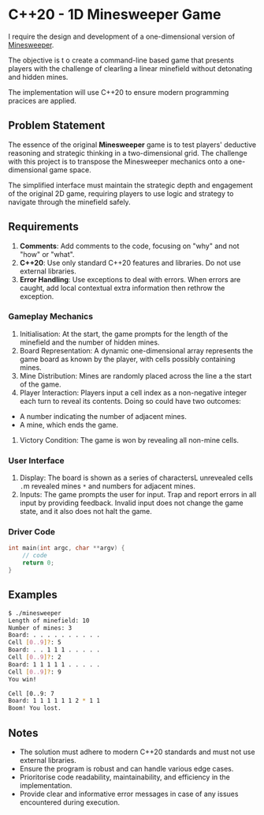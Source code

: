 # C++20 - 1D Minesweeper Game

I require the design and development of a one-dimensional version of [Minesweeper](https://en.wikipedia.org/wiki/Minesweeper_(video_game)). 

The objective is t o create a command-line based game that presents players with the challenge of clearling a linear minefield without detonating and hidden mines.

The implementation will use C++20 to ensure modern programming pracices are applied.

## Problem Statement

The essence of the original **Minesweeper** game is to test players' deductive reasoning and strategic thinking in a two-dimensional grid. The challenge with this project is to transpose the Minesweeper mechanics onto a one-dimensional game space.

The simplified interface must maintain the strategic depth and engagement of the original 2D game, requiring players to use logic and strategy to navigate through the minefield safely.

## Requirements

1. **Comments**: Add comments to the code, focusing on "why" and not "how" or "what".
1. **C++20**: Use only standard C++20 features and libraries. Do not use external libraries.
1. **Error Handling**: Use exceptions to deal with errors. When errors are caught, add local contextual extra information then rethrow the exception.

### Gameplay Mechanics

1. Initialisation: At the start, the game prompts for the length of the minefield and the number of hidden mines.
1. Board Representation: A dynamic one-dimensional array represents the game board as known by the player, with cells possibly containing mines.
1. Mine Distribution: Mines are randomly placed across the line a the start of the game.
1. Player Interaction: Players input a cell index as a non-negative integer each turn to reveal its contents. Doing so could have two outcomes:
 * A number indicating the number of adjacent mines.
 * A mine, which ends the game.
1. Victory Condition: The game is won by revealing all non-mine cells.

### User Interface

1. Display: The board is shown as a series of charactersL unrevealed cells `.`m revealed mines `*` and numbers for adjacent mines.
1. Inputs: The game prompts the user for input. Trap and report errors in all input by providing feedback. Invalid input does not change the game state, and it also does not halt the game.

### Driver Code

```cpp
int main(int argc, char **argv) {
    // code
    return 0;
}
```

## Examples

```bash
$ ./minesweeper
Length of minefield: 10
Number of mines: 3
Board: . . . . . . . . . .
Cell [0..9]?: 5
Board: . . 1 1 1 . . . . . 
Cell [0..9]?: 2
Board: 1 1 1 1 1 . . . . .
Cell [0..9]?: 9
You win!
```

```bash
Cell [0..9: 7
Board: 1 1 1 1 1 1 2 * 1 1
Boom! You lost.
```

## Notes

* The solution must adhere to modern C++20 standards and must not use external libraries.
* Ensure the program is robust and can handle various edge cases.
* Prioritorise code readability, maintainability, and efficiency in the implementation.
* Provide clear and informative error messages in case of any issues encountered during execution.

